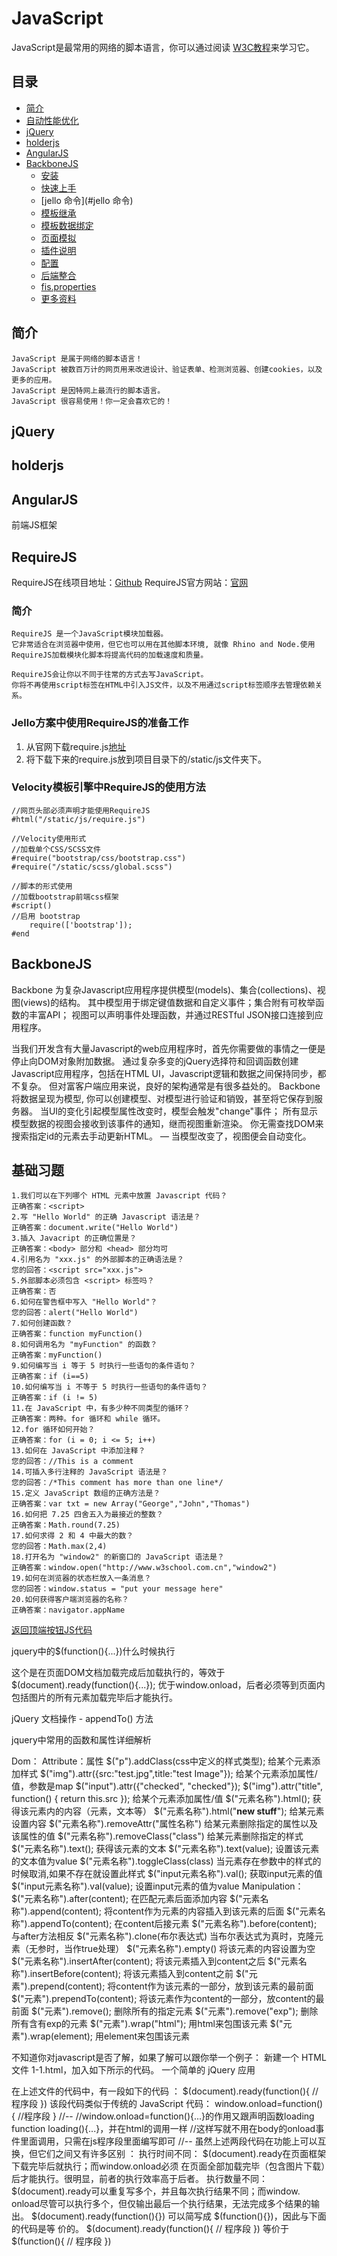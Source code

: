 JavaScript
==========

JavaScript是最常用的网络的脚本语言，你可以通过阅读  [W3C教程](http://www.w3school.com.cn/js/index.asp/)来学习它。

## 目录
* [简介](#简介)
* [自动性能优化](#自动性能优化)
* [jQuery](#jQuery)
* [holderjs](#holderjs)
* [AngularJS](#AngularJS)
* [BackboneJS](#BackboneJS)
  * [安装](#安装)
  * [快速上手](#快速上手)
  * [jello 命令](#jello 命令)
  * [模板继承](#模板继承)
  * [模板数据绑定](#模板继承)
  * [页面模拟](#页面模拟)
  * [插件说明](#插件说明)
  * [配置](#配置)
  * [后端整合](#后端整合)
  * [fis.properties](#fisproperties)
  * [更多资料](#更多资料)


## 简介

```
JavaScript 是属于网络的脚本语言！
JavaScript 被数百万计的网页用来改进设计、验证表单、检测浏览器、创建cookies，以及更多的应用。
JavaScript 是因特网上最流行的脚本语言。
JavaScript 很容易使用！你一定会喜欢它的！
```




## jQuery

## holderjs

## AngularJS
前端JS框架

## RequireJS
RequireJS在线项目地址：[Github](https://github.com/jrburke/requirejs/)
RequireJS官方网站：[官网](http://requirejs.org/)

### 简介

```
RequireJS 是一个JavaScript模块加载器。
它非常适合在浏览器中使用，但它也可以用在其他脚本环境, 就像 Rhino and Node.使用RequireJS加载模块化脚本将提高代码的加载速度和质量。

RequireJS会让你以不同于往常的方式去写JavaScript。
你将不再使用script标签在HTML中引入JS文件，以及不用通过script标签顺序去管理依赖关系。
```

### Jello方案中使用RequireJS的准备工作

1. 从官网下载require.js[地址](http://www.requirejs.cn/docs/download.html)
2. 将下载下来的require.js放到项目目录下的/static/js文件夹下。

### Velocity模板引擎中RequireJS的使用方法

    //网页头部必须声明才能使用RequireJS
    #html("/static/js/require.js")

    //Velocity使用形式
    //加载单个CSS/SCSS文件
    #require("bootstrap/css/bootstrap.css")
    #require("/static/scss/global.scss")

    //脚本的形式使用
    //加载bootstrap前端css框架
    #script()
    //启用 bootstrap
        require(['bootstrap']);
    #end


## BackboneJS

Backbone 为复杂Javascript应用程序提供模型(models)、集合(collections)、视图(views)的结构。
其中模型用于绑定键值数据和自定义事件；集合附有可枚举函数的丰富API； 视图可以声明事件处理函数，并通过RESTful JSON接口连接到应用程序。

当我们开发含有大量Javascript的web应用程序时，首先你需要做的事情之一便是停止向DOM对象附加数据。 通过复杂多变的jQuery选择符和回调函数创建Javascript应用程序，包括在HTML UI，Javascript逻辑和数据之间保持同步，都不复杂。 但对富客户端应用来说，良好的架构通常是有很多益处的。
Backbone将数据呈现为模型, 你可以创建模型、对模型进行验证和销毁，甚至将它保存到服务器。 当UI的变化引起模型属性改变时，模型会触发"change"事件； 所有显示模型数据的视图会接收到该事件的通知，继而视图重新渲染。 你无需查找DOM来搜索指定id的元素去手动更新HTML。 — 当模型改变了，视图便会自动变化。

## 基础习题

```
1.我们可以在下列哪个 HTML 元素中放置 Javascript 代码？
正确答案：<script>
2.写 "Hello World" 的正确 Javascript 语法是？
正确答案：document.write("Hello World")
3.插入 Javacript 的正确位置是？
正确答案：<body> 部分和 <head> 部分均可
4.引用名为 "xxx.js" 的外部脚本的正确语法是？
您的回答：<script src="xxx.js">
5.外部脚本必须包含 <script> 标签吗？
正确答案：否
6.如何在警告框中写入 "Hello World"？
您的回答：alert("Hello World")
7.如何创建函数？
正确答案：function myFunction()
8.如何调用名为 "myFunction" 的函数？
正确答案：myFunction()
9.如何编写当 i 等于 5 时执行一些语句的条件语句？
正确答案：if (i==5)
10.如何编写当 i 不等于 5 时执行一些语句的条件语句？
正确答案：if (i != 5)
11.在 JavaScript 中，有多少种不同类型的循环？
正确答案：两种。for 循环和 while 循环。
12.for 循环如何开始？
正确答案：for (i = 0; i <= 5; i++)
13.如何在 JavaScript 中添加注释？
您的回答：//This is a comment
14.可插入多行注释的 JavaScript 语法是？
您的回答：/*This comment has more than one line*/
15.定义 JavaScript 数组的正确方法是？
正确答案：var txt = new Array("George","John","Thomas")
16.如何把 7.25 四舍五入为最接近的整数？
正确答案：Math.round(7.25)
17.如何求得 2 和 4 中最大的数？
您的回答：Math.max(2,4)
18.打开名为 "window2" 的新窗口的 JavaScript 语法是？
正确答案：window.open("http://www.w3school.com.cn","window2")
19.如何在浏览器的状态栏放入一条消息？
您的回答：window.status = "put your message here"
20.如何获得客户端浏览器的名称？
正确答案：navigator.appName
```


[返回顶端按钮JS代码](http://www.jb51.net/article/35995.htm)

jquery中的$(function(){...})什么时候执行

这个是在页面DOM文档加载完成后加载执行的，等效于$(document).ready(function(){...}); 
优于window.onload，后者必须等到页面内包括图片的所有元素加载完毕后才能执行。

jQuery 文档操作 - appendTo() 方法

jquery中常用的函数和属性详细解析

Dom：
Attribute：属性
$("p").addClass(css中定义的样式类型); 给某个元素添加样式
$("img").attr({src:"test.jpg",title:"test Image"}); 给某个元素添加属性/值，参数是map
$("input").attr({"checked", "checked"}); 
$("img").attr("title", function() { return this.src }); 给某个元素添加属性/值
$("元素名称").html(); 获得该元素内的内容（元素，文本等）
$("元素名称").html("<b>new stuff</b>"); 给某元素设置内容
$("元素名称").removeAttr("属性名称") 给某元素删除指定的属性以及该属性的值
$("元素名称").removeClass("class") 给某元素删除指定的样式
$("元素名称").text(); 获得该元素的文本
$("元素名称").text(value); 设置该元素的文本值为value
$("元素名称").toggleClass(class) 当元素存在参数中的样式的时候取消,如果不存在就设置此样式
$("input元素名称").val(); 获取input元素的值
$("input元素名称").val(value); 设置input元素的值为value
Manipulation：
$("元素名称").after(content); 在匹配元素后面添加内容
$("元素名称").append(content); 将content作为元素的内容插入到该元素的后面
$("元素名称").appendTo(content); 在content后接元素
$("元素名称").before(content); 与after方法相反
$("元素名称").clone(布尔表达式) 当布尔表达式为真时，克隆元素（无参时，当作true处理）
$("元素名称").empty() 将该元素的内容设置为空
$("元素名称").insertAfter(content); 将该元素插入到content之后
$("元素名称").insertBefore(content); 将该元素插入到content之前
$("元素").prepend(content); 将content作为该元素的一部分，放到该元素的最前面
$("元素").prependTo(content); 将该元素作为content的一部分，放content的最前面
$("元素").remove(); 删除所有的指定元素
$("元素").remove("exp"); 删除所有含有exp的元素
$("元素").wrap("html"); 用html来包围该元素
$("元素").wrap(element); 用element来包围该元素


不知道你对javascript是否了解，如果了解可以跟你举一个例子：
新建一个 HTML 文件 1-1.html，加入如下所示的代码。
一个简单的 jQuery 应用
<!DOCTYPE html PUBLIC "-//W3C//DTD XHTML 1.0 
Transitional//EN" 
"http://www.w3.org/TR/xhtml1/DTD/xhtml1-transitional.dtd">
<html xmlns="http://www.w3.org/1999/xhtml">
<head>
    <title> 第一个简单的jQuery 程序 </title>
    <script language="javascript" type="text/javascript" 
            src="Jscript/jquery-1.4.2.min.js"></script>
    <script type="text/javascript">
           $(document).ready(function(){
              alert("您好, 欢迎来到jQuery世界");           
           })
    </script>
</head>
<body>
</body>
</html>
在上述文件的代码中，有一段如下的代码 ：
$(document).ready(function(){
               //程序段         
})
该段代码类似于传统的 JavaScript 代码：
window.onload=function(){
               //程序段
}
//--
//window.onload=function(){...}的作用又跟声明函数loading function loading(){...}，并在html的<body onload="loading()">调用一样
//这样写就不用在body的onload事件里面调用，只需在js程序段里面编写即可
//--
虽然上述两段代码在功能上可以互换，但它们之间又有许多区别 ：
  执行时间不同： $(document).ready在页面框架下载完毕后就执行；而window.onload必须
在页面全部加载完毕（包含图片下载）后才能执行。很明显，前者的执行效率高于后者。
  执行数量不同： $(document).ready可以重复写多个，并且每次执行结果不同；而window.
onload尽管可以执行多个，但仅输出最后一个执行结果，无法完成多个结果的输出。
  $(document).ready(function(){}) 可以简写成 $(function(){})，因此与下面的代码是等
价的。
$(document).ready(function(){
              // 程序段           
})
等价于
$(function(){
              // 程序段           
})